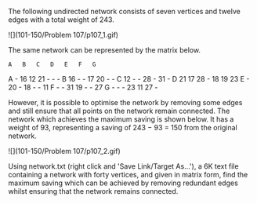 The following undirected network consists of seven vertices and twelve edges with a total weight of 243.

![](101-150/Problem 107/p107_1.gif)

The same network can be represented by the matrix below.

    A	B	C	D	E	F	G
A	-	16	12	21	-	-	-
B	16	-	-	17	20	-	-
C	12	-	-	28	-	31	-
D	21	17	28	-	18	19	23
E	-	20	-	18	-	-	11
F	-	-	31	19	-	-	27
G	-	-	-	23	11	27	-

However, it is possible to optimise the network by removing some edges and still ensure that all
points on the network remain connected. The network which achieves the maximum saving is shown below.
It has a weight of 93, representing a saving of 243 − 93 = 150 from the original network.

![](101-150/Problem 107/p107_2.gif)

Using network.txt (right click and 'Save Link/Target As...'), a 6K text file containing a network with
forty vertices, and given in matrix form, find the maximum saving which can be achieved by removing
redundant edges whilst ensuring that the network remains connected.
